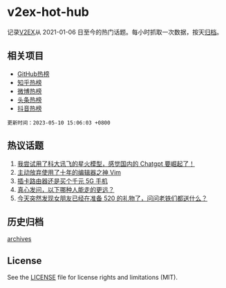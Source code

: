 # v2ex-hot-hub

 记录[V2EX](https://www.v2ex.com/)从 2021-01-06 日至今的热门话题。每小时抓取一次数据，按天[归档](archives)。
 
 ## 相关项目

- [GitHub热榜](https://github.com/snaildev/github-hot-hub)
- [知乎热榜](https://github.com/snaildev/zhihu-hot-hub)
- [微博热榜](https://github.com/snaildev/weibo-hot-hub)
- [头条热榜](https://github.com/snaildev/toutiao-hot-hub)
- [抖音热榜](https://github.com/snaildev/douyin-hot-hub)


 `更新时间：2023-05-10 15:06:03 +0800`

## 热议话题

1. [我尝试用了科大讯飞的星火模型，感觉国内的 Chatgpt 要崛起了！](https://www.v2ex.com/t/938725)
1. [主动放弃使用了十年的编辑器之神 Vim](https://www.v2ex.com/t/938628)
1. [插卡路由器还是买个千元 5G 手机](https://www.v2ex.com/t/938640)
1. [真心发问，以下哪种人能走的更远？](https://www.v2ex.com/t/938825)
1. [今天突然发现女朋友已经在准备 520 的礼物了，问问老铁们都送什么？](https://www.v2ex.com/t/938613)

## 历史归档

[archives](archives)

## License

See the [LICENSE](LICENSE) file for license rights and limitations (MIT).
